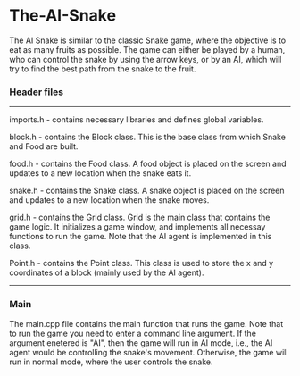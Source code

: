# The-AI-Snake

The AI Snake is similar to the classic Snake game, where the objective is to eat as many fruits as possible. The game can either be played by a human, who can control the snake by using the arrow keys, or by an AI, which will try to find the best path from the snake to the fruit. 


### Header files
---

imports.h - contains necessary libraries and defines global variables.

block.h - contains the Block class. This is the base class from which Snake and Food are built.

food.h - contains the Food class. A food object is placed on the screen and updates to a new location when the snake eats it.

snake.h - contains the Snake class. A snake object is placed on the screen and updates to a new location when the snake moves.

grid.h - contains the Grid class. Grid is the main class that contains the game logic. It initializes a game window, and implements all necessay functions to run the game. Note that the AI agent is implemented in this class.

Point.h - contains the Point class. This class is used to store the x and y coordinates of a block (mainly used by the AI agent). 

---
### Main

The main.cpp file contains the main function that runs the game. Note that to run the game you need to enter a command line argument. If the argument enetered is "AI", then the game will run in AI mode, i.e., the AI agent would be controlling the snake's movement. Otherwise, the game will run in normal mode, where the user controls the snake.
